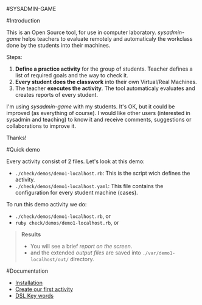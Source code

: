 #SYSADMIN-GAME

#Introduction

This is an Open Source tool, for use in computer laboratory. 
*sysadmin-game* helps teachers to evaluate remotely and automaticaly 
the workclass done by the students into their machines.

Steps:

1. **Define a practice activity** for the group of students. 
Teacher defines a list of required goals and the way to check it.
1. **Every student does the classwork** into their own Virtual/Real Machines. 
1. The teacher **executes the activity**. The tool automaticaly evaluates 
and creates reports of every student.

I'm using *sysadmin-game* with my students. It's OK, but it could be improved 
(as everything of course). I would like other users (interested in sysadmin 
and teaching) to know it and receive comments, suggestions or 
collaborations to improve it.

Thanks!

#Quick demo

Every activity consist of 2 files. Let's look at this demo:
* `./check/demos/demo1-localhost.rb`: This is the script wich defines the activity.
* `./check/demos/demo1-localhost.yaml`: This file contains the configuration for every 
student machine (cases).

To run this demo activity we do: 
* `./check/demos/demo1-localhost.rb`, or
* `ruby check/demos/demo1-localhost.rb`, or

> **Results** 
> * You will see a brief *report on the screen*.
> * and the extended *output files* are saved into `./var/demo1-localhost/out/` directory.

#Documentation
* [Installation](./docs/en/installation.md)
* [Create our first activity](./docs/en/first-activity.md)
* [DSL Key words](./docs/en/dsl-key-words.md)
